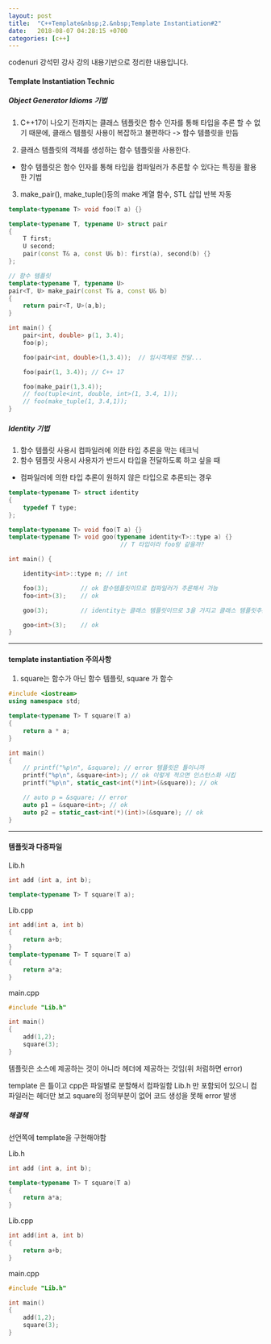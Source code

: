 ```yaml
---
layout: post
title:  "C++Template&nbsp;2.&nbsp;Template Instantiation#2"
date:   2018-08-07 04:28:15 +0700
categories: [c++]
---
```


codenuri 강석민 강사 강의 내용기반으로 정리한 내용입니다.

#### Template Instantiation Technic

##### Object Generator Idioms 기법

1. C++17이 나오기 전까지는 클래스 템플릿은 함수 인자를 통해 타입을 추론 할 수 없기 때문에, 클래스 템플릿 사용이 복잡하고 불편하다 -> 함수 템플릿을 만듬

2. 클래스 템플릿의 객체를 생성하는 함수 템플릿을 사용한다.
- 함수 템플릿은 함수 인자를 통해 타입을 컴파일러가 추론할 수 있다는 특징을 활용한 기법
3. make_pair(), make_tuple()등의 make 계열 함수, STL 삽입 반복 자동

```cpp
template<typename T> void foo(T a) {}

template<typename T, typename U> struct pair
{
    T first;
    U second;
    pair(const T& a, const U& b): first(a), second(b) {}
};

// 함수 템플릿
template<typename T, typename U>
pair<T, U> make_pair(const T& a, const U& b)
{
    return pair<T, U>(a,b);
}

int main() {
    pair<int, double> p(1, 3.4);
    foo(p);

    foo(pair<int, double>(1,3.4));  // 임시객체로 전달...

    foo(pair(1, 3.4)); // C++ 17

    foo(make_pair(1,3.4));
    // foo(tuple<int, double, int>(1, 3.4, 1));
    // foo(make_tuple(1, 3.4,1));
}
```

##### Identity 기법

1. 함수 템플릿 사용시 컴파일러에 의한 타입 추론을 막는 테크닉
2. 함수 템플릿 사용시 사용자가 반드시 타입을 전달하도록 하고 싶을 때
- 컴파일러에 의한 타입 추론이 원하지 않은 타입으로 추론되는 경우

```cpp
template<typename T> struct identity
{
    typedef T type;
};

template<typename T> void foo(T a) {}
template<typename T> void goo(typename identity<T>::type a) {}
                               // T 타입이라 foo랑 같을까?

int main() {

    identity<int>::type n; // int

    foo(3);         // ok 함수템플릿이므로 컴파일러가 추론해서 가능
    foo<int>(3);    // ok

    goo(3);         // identity는 클래스 템플릿이므로 3을 가지고 클래스 템플릿추론 불가(C++17이라도 생성자나 가이드가 없어 추론 불가) -> 컴파일 타임 error

    goo<int>(3);    // ok
}
```

---

#### template instantiation 주의사항

1. square는 함수가 아닌 함수 템플릿, square<int> 가 함수

```cpp
#include <iostream>
using namespace std;

template<typename T> T square(T a)
{
    return a * a;
}

int main()
{
    // printf("%p\n", &square); // error 템플릿은 틀이니까
    printf("%p\n", &square<int>); // ok 이렇게 적으면 인스턴스화 시킴
    printf("%p\n", static_cast<int(*)int>(&square)); // ok

    // auto p = &square; // error
    auto p1 = &square<int>; // ok
    auto p2 = static_cast<int(*)(int)>(&square); // ok
}

```

---

#### 템플릿과 다중파일

Lib.h
```cpp
int add (int a, int b);

template<typename T> T square(T a);

```
Lib.cpp
```cpp
int add(int a, int b)
{
    return a+b;
}
template<typename T> T square(T a)
{
    return a*a;
}

```
main.cpp
```cpp
#include "Lib.h"

int main()
{
    add(1,2);
    square(3);
}

```

템플릿은 소스에 제공하는 것이 아니라 헤더에 제공하는 것임(위 처럼하면 error)

template 은 틀이고 cpp은 파일별로 분할해서 컴파일함
Lib.h 만 포함되어 있으니 컴파일러는 헤더만 보고 square의 정의부분이 없어 코드 생성을 못해 error 발생

##### 해결책

선언쪽에 template을 구현해야함

Lib.h
```cpp
int add (int a, int b);

template<typename T> T square(T a)
{
    return a*a;
}

```
Lib.cpp
```cpp
int add(int a, int b)
{
    return a+b;
}

```
main.cpp
```cpp
#include "Lib.h"

int main()
{
    add(1,2);
    square(3);
}

```